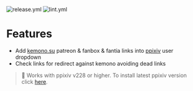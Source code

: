 ![release.yml](https://github.com/EnergoStalin/ppixiv-kemono/actions/workflows/release.yaml/badge.svg)
![lint.yml](https://github.com/EnergoStalin/ppixiv-kemono/actions/workflows/lint.yaml/badge.svg)

# Features

- Add [kemono.su](https://kemono.su) patreon & fanbox & fantia links into [ppixiv](https://greasyfork.org/en/scripts/370418-ppixiv-for-pixiv) user dropdown
- Check links for redirect against kemono avoiding dead links

> :memo: Works with ppixiv v228 or higher. To install latest ppixiv version click [here](https://ppixiv.org/install).
